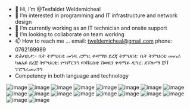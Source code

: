 - 👋 Hi, I’m @Tesfaldet Weldemicheal 
- 👀 I’m interested in programming and IT infrastructure and network design
- 🌱 I’m currently working as an IT technician and onsite support 
- 💞️ I’m looking to collaborate on team working
- 📫 How to reach me ...
  email: tweldemicheal@gmail.com
  phone: 0762169989
- ድሕባይታ:-
    ቤት ትምህርቲ መገዲ ረምዚ ቀዳማይ ደረጃ ትምህርቲ:
    ቤት ትምህርቲ መጠራ ካልአይ ደረጃ ትምህርቲ:
    ዮንሾፒንግ ዩንቨርስቲ ሽወደን ቀዳማይ ዲግረ:
    ደፕሎማ ጃቫ ፕሮግራመሪንግ 
- Competency in both language and technology

![image](https://user-images.githubusercontent.com/91988442/215343013-f3f375e3-de09-4625-9dcf-4dd6b41c8216.png)
![image](https://user-images.githubusercontent.com/91988442/214803404-96525195-0bb7-45e1-a94d-b2f8b5362539.png)
![image](https://user-images.githubusercontent.com/91988442/214803459-f9a5cc68-2918-4efe-b610-21a409b124b9.png)
![image](https://user-images.githubusercontent.com/91988442/214803497-8760df15-c1b8-4a8c-8252-9b4bdfbbcda3.png)
![image](https://user-images.githubusercontent.com/91988442/214803538-933fc2b3-c899-4991-9129-b2cfd38f29d2.png)
![image](https://user-images.githubusercontent.com/91988442/214803558-e6fd1bb8-f901-4e85-8433-278494248eff.png)
![image](https://user-images.githubusercontent.com/91988442/214519518-3093b98a-fc44-4aad-b706-313885135a0b.png)
![image](https://user-images.githubusercontent.com/91988442/214805111-c6c3469f-c1c2-475d-8ccc-f7daf2cc2001.png)
![image](https://user-images.githubusercontent.com/91988442/214805169-546b6cd8-aa5f-4345-87eb-c4d0df12260a.png)
![image](https://user-images.githubusercontent.com/91988442/214805206-8473693b-08a3-4cf0-84e0-b644aac64cb1.png)
![image](https://user-images.githubusercontent.com/91988442/214805246-69737bec-d6a1-4bee-a435-cb3f80c100ac.png)
![image](https://user-images.githubusercontent.com/91988442/214805315-288d6240-ff29-4b4a-9246-f9092dca3648.png)
![image](https://user-images.githubusercontent.com/91988442/214801944-f793f49b-f107-430f-9441-7d9b7227c790.png)
![image](https://user-images.githubusercontent.com/91988442/214806049-3fb940e6-7092-4155-b33d-bc5c6bf82fe6.png)
![image](https://user-images.githubusercontent.com/91988442/214806088-6fbcb713-5954-48a1-ab2a-52db412e3f10.png)
![image](https://user-images.githubusercontent.com/91988442/214806124-bc1ada99-dc2f-42dc-9a89-0662d4a58ddc.png)
![image](https://user-images.githubusercontent.com/91988442/214806170-357c9eec-eaa6-4d62-bd85-1375060caa93.png)
![image](https://user-images.githubusercontent.com/91988442/215343029-84afd038-5582-489c-9b9d-93d517a4dc92.png)






















<!---
Tesfaldet1/Tesfaldet1 is a ✨ special ✨ repository because its `README.md` (this file) appears on your GitHub profile.
You can click the Preview link to take a look at your changes.
--->
